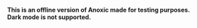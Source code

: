 **This is an offline version of Anoxic made for testing purposes.**  
**Dark mode is not supported.**  
